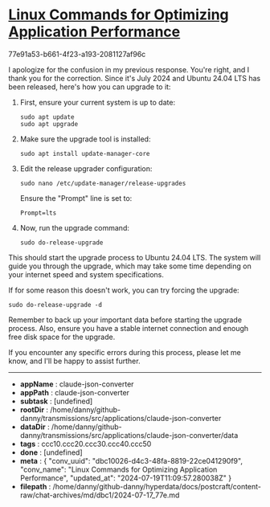 # [Linux Commands for Optimizing Application Performance](https://claude.ai/chat/dbc10026-d4c3-48fa-8819-22ce041290f9)

77e91a53-b661-4f23-a193-2081127af96c

 I apologize for the confusion in my previous response. You're right, and I thank you for the correction. Since it's July 2024 and Ubuntu 24.04 LTS has been released, here's how you can upgrade to it:

1. First, ensure your current system is up to date:
   ```
   sudo apt update
   sudo apt upgrade
   ```

2. Make sure the upgrade tool is installed:
   ```
   sudo apt install update-manager-core
   ```

3. Edit the release upgrader configuration:
   ```
   sudo nano /etc/update-manager/release-upgrades
   ```
   Ensure the "Prompt" line is set to:
   ```
   Prompt=lts
   ```

4. Now, run the upgrade command:
   ```
   sudo do-release-upgrade
   ```

This should start the upgrade process to Ubuntu 24.04 LTS. The system will guide you through the upgrade, which may take some time depending on your internet speed and system specifications.

If for some reason this doesn't work, you can try forcing the upgrade:

```
sudo do-release-upgrade -d
```

Remember to back up your important data before starting the upgrade process. Also, ensure you have a stable internet connection and enough free disk space for the upgrade.

If you encounter any specific errors during this process, please let me know, and I'll be happy to assist further.

---

* **appName** : claude-json-converter
* **appPath** : claude-json-converter
* **subtask** : [undefined]
* **rootDir** : /home/danny/github-danny/transmissions/src/applications/claude-json-converter
* **dataDir** : /home/danny/github-danny/transmissions/src/applications/claude-json-converter/data
* **tags** : ccc10.ccc20.ccc30.ccc40.ccc50
* **done** : [undefined]
* **meta** : {
  "conv_uuid": "dbc10026-d4c3-48fa-8819-22ce041290f9",
  "conv_name": "Linux Commands for Optimizing Application Performance",
  "updated_at": "2024-07-19T11:09:57.280038Z"
}
* **filepath** : /home/danny/github-danny/hyperdata/docs/postcraft/content-raw/chat-archives/md/dbc1/2024-07-17_77e.md